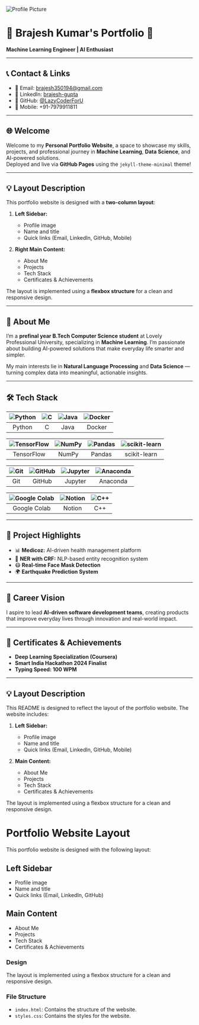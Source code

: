 ![Profile Picture](/portfolio/assets/img/profile.jpg)

# 🌟 Brajesh Kumar's Portfolio 🌟  
**Machine Learning Engineer | AI Enthusiast**

---

## 📞 Contact & Links  
- 📧 Email: [brajesh350194@gmail.com](mailto:brajesh350194@gmail.com)  
- 💼 LinkedIn: [brajesh-gupta](https://linkedin.com/in/brajesh-gupta)  
- 🐙 GitHub: [@LazyCoderForU](https://github.com/LazyCoderForU)  
- 📱 Mobile: +91-7979911811  

---

## 🌐 Welcome  

Welcome to my **Personal Portfolio Website**, a space to showcase my skills, projects, and professional journey in **Machine Learning**, **Data Science**, and AI-powered solutions.  
Deployed and live via **GitHub Pages** using the `jekyll-theme-minimal` theme!  

---

## 💡 Layout Description  

This portfolio website is designed with a **two-column layout**:  
1. **Left Sidebar:**  
   - Profile image  
   - Name and title  
   - Quick links (Email, LinkedIn, GitHub, Mobile)  

2. **Right Main Content:**  
   - About Me  
   - Projects  
   - Tech Stack  
   - Certificates & Achievements  

The layout is implemented using a **flexbox structure** for a clean and responsive design.

---

## 📌 About Me  

I’m a **prefinal year B.Tech Computer Science student** at Lovely Professional University, specializing in **Machine Learning**. I’m passionate about building AI-powered solutions that make everyday life smarter and simpler.

My main interests lie in **Natural Language Processing** and **Data Science** — turning complex data into meaningful, actionable insights.  

---

## 🛠️ Tech Stack  

| ![Python](/portfolio/assets/images/python.jpg) | ![C](/portfolio/assets/images/c.png) | ![Java](/portfolio/assets/images/java.png) | ![Docker](/portfolio/assets/images/docker.png) |  
|:----------------:|:--------------:|:-------------:|:----------------:|
| Python | C | Java | Docker |

| ![TensorFlow](/portfolio/assets/images/tensorflow.png) | ![NumPy](/portfolio/assets/images/numpy.png) | ![Pandas](/portfolio/assets/images/pandas.png) | ![scikit-learn](/portfolio/assets/images/sk%20learn.png) |
|:----------------:|:--------------:|:--------------:|:------------------:|
| TensorFlow | NumPy | Pandas | scikit-learn |

| ![Git](/portfolio/assets/images/git.png) | ![GitHub](/portfolio/assets/images/github.png) | ![Jupyter](/portfolio/assets/images/jupyter.png) | ![Anaconda](/portfolio/assets/images/anaconda.png) |
|:---------------:|:----------------:|:----------------:|:------------------:|
| Git | GitHub | Jupyter | Anaconda |

| ![Google Colab](/portfolio/assets/images/colab.png) | ![Notion](/portfolio/assets/images/notion.png) | ![C++](/portfolio/assets/images/ISO_C++_Logo.svg.png) |
|:-----------------:|:-----------------:|:----------------------:|
| Google Colab | Notion | C++ |

---

## 📂 Project Highlights  

- 📊 **Medicoz:** AI-driven health management platform  
- 📝 **NER with CRF:** NLP-based entity recognition system  
- 😷 **Real-time Face Mask Detection**  
- 🌍 **Earthquake Prediction System**

---

## 🚀 Career Vision  

I aspire to lead **AI-driven software development teams**, creating products that improve everyday lives through innovation and real-world impact.

---

## 📜 Certificates & Achievements  

- **Deep Learning Specialization (Coursera)**  
- **Smart India Hackathon 2024 Finalist**  
- **Typing Speed: 100 WPM**

---

## 💡 Layout Description  

This README is designed to reflect the layout of the portfolio website. The website includes:  
1. **Left Sidebar:**  
   - Profile image  
   - Name and title  
   - Quick links (Email, LinkedIn, GitHub, Mobile)  

2. **Main Content:**  
   - About Me  
   - Projects  
   - Tech Stack  
   - Certificates & Achievements  

The layout is implemented using a flexbox structure for a clean and responsive design.

# Portfolio Website Layout

This portfolio website is designed with the following layout:

## Left Sidebar
- Profile image
- Name and title
- Quick links (Email, LinkedIn, GitHub)

## Main Content
- About Me
- Projects
- Tech Stack
- Certificates & Achievements

### Design
The layout is implemented using a flexbox structure for a clean and responsive design.

### File Structure
- `index.html`: Contains the structure of the website.
- `styles.css`: Contains the styles for the website.

